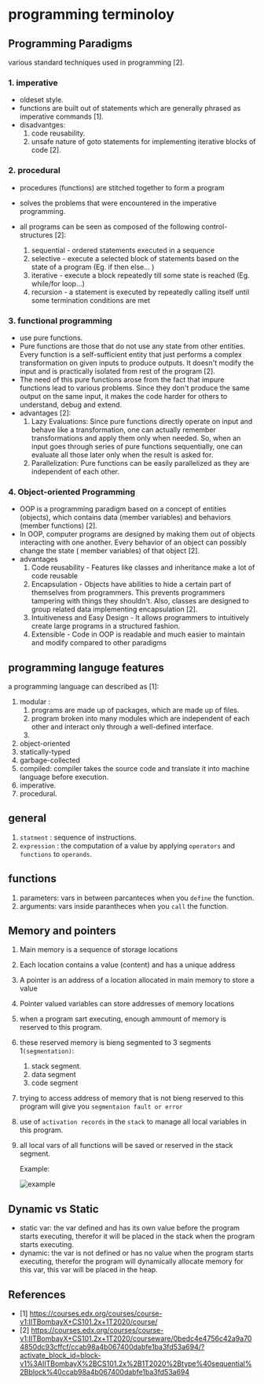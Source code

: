 # programming terminoloy

## Programming Paradigms

various standard techniques used in programming [2].

### 1. imperative

- oldeset style.
- functions are built out of statements which are generally phrased as imperative commands [1].
- disadvantges:
  1. code reusability.
  2. unsafe nature of goto statements for implementing iterative blocks of code [2].

### 2. procedural

- procedures (functions) are stitched together to form a program
- solves the problems that were encountered in the imperative programming.
- all programs can be seen as composed of the following control-structures [2]:

  1. sequential - ordered statements executed in a sequence
  2. selective - execute a selected block of statements based on the state of a program (Eg. if then else... )
  3. iterative - execute a block repeatedly till some state is reached (Eg. while/for loop...)
  4. recursion - a statement is executed by repeatedly calling itself until some termination conditions are met

### 3. functional programming

- use pure functions.
- Pure functions are those that do not use any state from other entities. Every function is a self-sufficient entity that just performs a complex transformation on given inputs to produce outputs. It doesn't modify the input and is practically isolated from rest of the program [2].
- The need of this pure functions arose from the fact that impure functions lead to various problems. Since they don't produce the same output on the same input, it makes the code harder for others to understand, debug and extend.
- advantages [2]:
  1. Lazy Evaluations: Since pure functions directly operate on input and behave like a transformation, one can actually remember transformations and apply them only when needed. So, when an input goes through series of pure functions sequentially, one can evaluate all those later only when the result is asked for.
  2. Parallelization: Pure functions can be easily parallelized as they are independent of each other.

### 4. Object-oriented Programming

- OOP is a programming paradigm based on a concept of entities (objects), which contains data (member variables) and behaviors (member functions) [2].
- In OOP, computer programs are designed by making them out of objects interacting with one another. Every behavior of an object can possibly change the state ( member variables) of that object [2].
- advantages
  1. Code reusability - Features like classes and inheritance make a lot of code reusable
  2. Encapsulation - Objects have abilities to hide a certain part of themselves from programmers. This prevents programmers tampering with things they shouldn't. Also, classes are designed to group related data implementing encapsulation [2].
  3. Intuitiveness and Easy Design - It allows programmers to intuitively create large programs in a structured fashion.
  4. Extensible - Code in OOP is readable and much easier to maintain and modify compared to other paradigms

## programming languge features

a programming language can described as [1]:

1. modular :
   1. programs are made up of packages, which are made up of files.
   2. program broken into many modules which are independent of each other and interact only through a well-defined interface.
   3.
2. object-oriented
3. statically-typed
4. garbage-collected
5. compiled: compiler takes the source code and translate it into machine language before execution.
6. imperative.
7. procedural.

## general

1. `statment` : sequence of instructions.
2. `expression` : the computation of a value by applying `operators` and `functions` to `operands`.

## functions

1. parameters: vars in between parcanteces when you `define` the function.
2. arguments: vars inside parantheces when you `call` the function.

## Memory and pointers

1. Main memory is a sequence of storage locations
2. Each location contains a value (content) and has a unique address
3. A pointer is an address of a location allocated in main memory to store a value
4. Pointer valued variables can store addresses of memory locations
5. when a program sart executing, enough ammount of memory is reserved to this program.
6. these reserved memory is bieng segmented to 3 segments 1`(segmentation)`:
   1. stack segment.
   2. data segment
   3. code segment
7. trying to access address of memory that is not bieng reserved to this program will give you `segmentaion fault or error`
8. use of `activation records` in the `stack` to manage all local variables in this program.
9. all local vars of all functions will be saved or reserved in the stack segment.

   Example:

   ![example](https://i.imgur.com/9Ae1ZXY.png)

## Dynamic vs Static

- static var: the var defined and has its own value before the program starts executing, therefor it will be placed in the stack when the program starts executing.
- dynamic: the var is not defined or has no value when the program starts executing, therefor the program will dynamically allocate memory for this var, this var will be placed in the heap.

## References

- [1] <https://courses.edx.org/courses/course-v1:IITBombayX+CS101.2x+1T2020/course/>
- [2] <https://courses.edx.org/courses/course-v1:IITBombayX+CS101.2x+1T2020/courseware/0bedc4e4756c42a9a704850dc93cffcf/ccab98a4b067400dabfe1ba3fd53a694/?activate_block_id=block-v1%3AIITBombayX%2BCS101.2x%2B1T2020%2Btype%40sequential%2Bblock%40ccab98a4b067400dabfe1ba3fd53a694>

